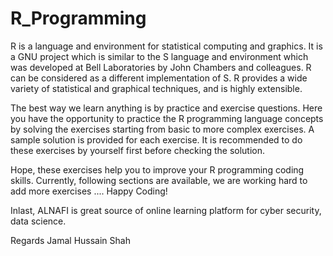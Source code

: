 # R_Programming

R is a language and environment for statistical computing and graphics. It is a GNU project which is similar to the S language and environment which was developed at Bell Laboratories by John Chambers and colleagues. R can be considered as a different implementation of S. R provides a wide variety of statistical and graphical techniques, and is highly extensible.

The best way we learn anything is by practice and exercise questions. Here you have the opportunity to practice the R programming language concepts by solving the exercises starting from basic to more complex exercises. A sample solution is provided for each exercise. It is recommended to do these exercises by yourself first before checking the solution.

Hope, these exercises help you to improve your R programming coding skills. Currently, following sections are available, we are working hard to add more exercises .... Happy Coding!

Inlast, ALNAFI is great source of online learning platform for cyber security, data science.

Regards
Jamal Hussain Shah 
